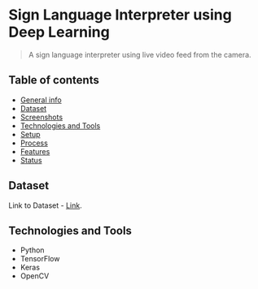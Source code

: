 # Sign Language Interpreter using Deep Learning
> A sign language interpreter using live video feed from the camera.

## Table of contents
* [General info](#general-info)
* [Dataset](#dataset)
* [Screenshots](#screenshots)
* [Technologies and Tools](#technologies-and-tools)
* [Setup](#setup)
* [Process](#process)
* [Features](#features)
* [Status](#status)

## Dataset
Link to Dataset - [Link](https://drive.google.com/drive/u/0/folders/1xN_20z27PJDt9bASUOHGIELpJjTtZyMl). 

## Technologies and Tools
* Python 
* TensorFlow
* Keras
* OpenCV
